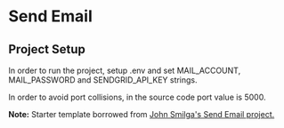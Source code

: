 # Send Email

## Project Setup

In order to run the project, setup .env and set MAIL_ACCOUNT, MAIL_PASSWORD and SENDGRID_API_KEY strings.

In order to avoid port collisions, in the source code port value is 5000. 

**Note:** Starter template borrowed from [John Smilga's Send Email project.](https://github.com/john-smilga/node-express-course/tree/main/08-send-email)
